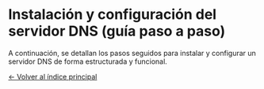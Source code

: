 # Instalación y configuración del servidor DNS (guía paso a paso)

A continuación, se detallan los pasos seguidos para instalar y configurar un servidor DNS de forma estructurada y funcional.

[← Volver al índice principal](../Readme.md "Ir al contenido principal")

